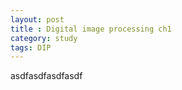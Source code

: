 ```yaml
---
layout: post
title : Digital image processing ch1
category: study
tags: DIP
---
```

asdfasdfasdfasdf
